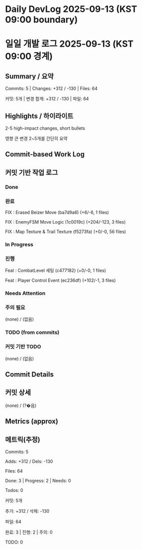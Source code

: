 # Daily DevLog 2025-09-13 (KST 09:00 boundary)
# 일일 개발 로그 2025-09-13 (KST 09:00 경계)

## Summary / 요약
Commits: 5 | Changes: +312 / -130 | Files: 64
커밋: 5개 | 변경 합계: +312 / -130 | 파일: 64

## Highlights / 하이라이트
2-5 high-impact changes, short bullets
영향 큰 변경 2~5개를 간단히 요약

## Commit-based Work Log
## 커밋 기반 작업 로그

### Done
### 완료
FIX : Erased Beizer Move (ba7d9a6) (+6/-6, 1 files)
FIX : EnemyFSM Move Logic (1c0019c) (+204/-123, 3 files)
FIX : Map Texture & Trail Texture (f5273fa) (+0/-0, 56 files)

### In Progress
### 진행
Feat : CombatLevel 세팅 (c477182) (+0/-0, 1 files)
Feat : Player Control Event (ec236df) (+102/-1, 3 files)

### Needs Attention
### 주의 필요
(none) / (없음)

### TODO (from commits)
### 커밋 기반 TODO
(none) / (없음)

## Commit Details
## 커밋 상세
(none) / (?�음)

## Metrics (approx)
## 메트릭(추정)
Commits: 5
Adds: +312 / Dels: -130
Files: 64
Done: 3 | Progress: 2 | Needs: 0
Todos: 0
커밋: 5개
추가: +312 / 삭제: -130
파일: 64
완료: 3 | 진행: 2 | 주의: 0
TODO: 0
